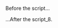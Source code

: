 <!DOCTYPE HTML>
<html>

<body>

  <p>Before the script...</p>
  
  <script src="https://code.jquery.com/jquery-3.5.0.js"></script>
  <script>
    var verbs = $.getJSON("verbs.json");    
  </script>

  <p>...After the script_8.</p>
  <script>
  // for wait
  alert("I am an alert box!");
  verbs = verbs.responseJSON;
  console.log(verbs["a"])
  </script>

</body>

</html>
